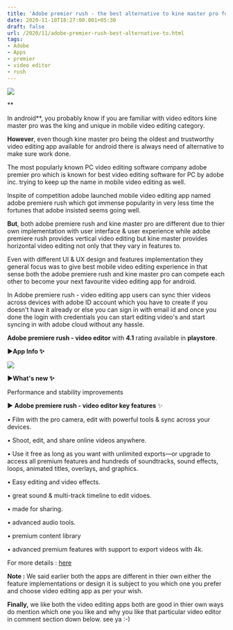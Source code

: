 ```yaml
---
title: 'Adobe premier rush - the best alternative to kine master pro for video editing on android !'
date: 2020-11-10T18:27:00.001+05:30
draft: false
url: /2020/11/adobe-premier-rush-best-alternative-to.html
tags: 
- Adobe
- Apps
- premier
- video editor
- rush
---
```


 **[![](https://lh3.googleusercontent.com/-bjrmSaxdJQA/X6qOR30KLoI/AAAAAAAACLw/gtzR4AKE0m4kFJYQXjaltMtZ2USdOpXWACLcBGAsYHQ/s1600/1605013060364156-0.png)](https://lh3.googleusercontent.com/-bjrmSaxdJQA/X6qOR30KLoI/AAAAAAAACLw/gtzR4AKE0m4kFJYQXjaltMtZ2USdOpXWACLcBGAsYHQ/s1600/1605013060364156-0.png)** 

**

In android**, you probably know if you are familiar with video editors kine master pro was the king and unique in mobile video editing category.

  

**However**, even though kine master pro being the oldest and trustworthy video editing app available for android there is always need of alternative to make sure work done.

  

The most popularly known PC video editing software company adobe premier pro which is known for best video editing software for PC by adobe inc. trying to keep up the name in mobile video editing as well.

  

Inspite of competition adobe launched mobile video editing app named adobe premiere rush which got immense popularity in very less time the fortunes that adobe insisted seems going well. 

  

**But**, both adobe premiere rush and kine master pro are different due to thier own implementation with user interface & user experience while adobe premiere rush provides vertical video editing but kine master provides horizontal video editing not only that they vary in features to.

  

Even with different UI & UX design and features implementation they general focus was to give best mobile video editing experience in that sense both the adobe premiere rush and kine master pro can compete each other to become your next favourite video editing app for android.

  

In Adobe premiere rush - video editing app users can sync thier videos across devices with adobe ID account which you have to create if you doesn't have it already or else you can sign in with email id and once you done the login with credentials you can start editing video's and start syncing in with adobe cloud without any hassle.

  

**Adobe premiere rush - video editor** with **4.1** rating available in **playstore**.

  

▶**App Info ✨**  

  

 [![](https://lh3.googleusercontent.com/-Tm6IReZqqiY/X6qOQ-hVgFI/AAAAAAAACLs/iRGVBDgAhgovLkhNiMPgtOfdoFug-OWaQCLcBGAsYHQ/s1600/1605013056378475-1.png)](https://lh3.googleusercontent.com/-Tm6IReZqqiY/X6qOQ-hVgFI/AAAAAAAACLs/iRGVBDgAhgovLkhNiMPgtOfdoFug-OWaQCLcBGAsYHQ/s1600/1605013056378475-1.png) 

  

▶**What's new ✨**

  

Performance and stability improvements  

  

▶ **Adobe premiere rush - video editor key features** ✨  

  

• Film with the pro camera, edit with powerful tools & sync across your devices.

  

• Shoot, edit, and share online videos anywhere.

  

• Use it free as long as you want with unlimited exports—or upgrade to access all premium features and hundreds of soundtracks, sound effects, loops, animated titles, overlays, and graphics.

  

• Easy editing and video effects.

  

• great sound & multi-track timeline to edit vidoes.

  

• made for sharing.

  

• advanced audio tools.

  

• premium content library

  

• advanced premium features with support to export videos with 4k.

  

For more details : [here](https://play.google.com/store/apps/details?id=com.adobe.premiererush.videoeditor) 

  

**Note :** We said earlier both the apps are different in thier own either the feature implementations or design it is subject to you which one you prefer and choose video editing app as per your wish.

  

**Finally,** we like both the video editing apps both are good in thier own ways do mention which one you like and why you like that particular video editor in comment section down below. see ya :-)